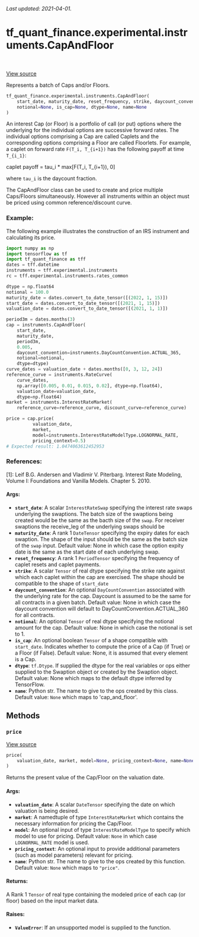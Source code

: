 <!--
This file is generated by a tool. Do not edit directly.
For open-source contributions the docs will be updated automatically.
-->

*Last updated: 2021-04-01.*

<div itemscope itemtype="http://developers.google.com/ReferenceObject">
<meta itemprop="name" content="tf_quant_finance.experimental.instruments.CapAndFloor" />
<meta itemprop="path" content="Stable" />
<meta itemprop="property" content="__init__"/>
<meta itemprop="property" content="price"/>
</div>

# tf_quant_finance.experimental.instruments.CapAndFloor

<!-- Insert buttons and diff -->

<table class="tfo-notebook-buttons tfo-api" align="left">
</table>

<a target="_blank" href="https://github.com/google/tf-quant-finance/blob/master/tf_quant_finance/experimental/instruments/cap_floor.py">View source</a>



Represents a batch of Caps and/or Floors.

```python
tf_quant_finance.experimental.instruments.CapAndFloor(
    start_date, maturity_date, reset_frequency, strike, daycount_convention=None,
    notional=None, is_cap=None, dtype=None, name=None
)
```



<!-- Placeholder for "Used in" -->

An interest Cap (or Floor) is a portfolio of call (or put) options where the
underlying for the individual options are successive forward rates. The
individual options comprising a Cap are called Caplets and the corresponding
options comprising a Floor are called Floorlets. For example, a
caplet on forward rate `F(T_i, T_{i+1})` has the following payoff at time
`T_{i_1}`:

caplet payoff = tau_i * max[F(T_i, T_{i+1}), 0]

where `tau_i` is the daycount fraction.

The CapAndFloor class can be used to create and price multiple Caps/Floors
simultaneously. However all instruments within an object must be priced using
common reference/discount curve.

### Example:
The following example illustrates the construction of an IRS instrument and
calculating its price.

```python
import numpy as np
import tensorflow as tf
import tf_quant_finance as tff
dates = tff.datetime
instruments = tff.experimental.instruments
rc = tff.experimental.instruments.rates_common

dtype = np.float64
notional = 100.0
maturity_date = dates.convert_to_date_tensor([(2022, 1, 15)])
start_date = dates.convert_to_date_tensor([(2021, 1, 15)])
valuation_date = dates.convert_to_date_tensor([(2021, 1, 1)])

period3m = dates.months(3)
cap = instruments.CapAndFloor(
    start_date,
    maturity_date,
    period3m,
    0.005,
    daycount_convention=instruments.DayCountConvention.ACTUAL_365,
    notional=notional,
    dtype=dtype)
curve_dates = valuation_date + dates.months([0, 3, 12, 24])
reference_curve = instruments.RateCurve(
    curve_dates,
    np.array([0.005, 0.01, 0.015, 0.02], dtype=np.float64),
    valuation_date=valuation_date,
    dtype=np.float64)
market = instruments.InterestRateMarket(
    reference_curve=reference_curve, discount_curve=reference_curve)

price = cap.price(
          valuation_date,
          market,
          model=instruments.InterestRateModelType.LOGNORMAL_RATE,
          pricing_context=0.5)
# Expected result: 1.0474063612452953
```

### References:
[1]: Leif B.G. Andersen and Vladimir V. Piterbarg. Interest Rate Modeling,
    Volume I: Foundations and Vanilla Models. Chapter 5. 2010.

#### Args:


* <b>`start_date`</b>: A scalar `InterestRateSwap` specifying the interest rate swaps
  underlying the swaptions. The batch size of the swaptions being created
  would be the same as the bacth size of the `swap`. For receiver
  swaptions the receive_leg of the underlying swaps should be
* <b>`maturity_date`</b>: A rank 1 `DateTensor` specifying the expiry dates
  for each swaption. The shape of the input should be the same as the
  batch size of the `swap` input.
  Default value: None in which case the option expity date is the same as
  the start date of each underlying swap.
* <b>`reset_frequency`</b>: A rank 1 `PeriodTensor` specifying the frequency of
  caplet resets and caplet payments.
* <b>`strike`</b>: A scalar `Tensor` of real dtype specifying the strike rate against
  which each caplet within the cap are exercised. The shape should be
  compatible to the shape of `start_date`
* <b>`daycount_convention`</b>: An optional `DayCountConvention` associated with the
  underlying rate for the cap. Daycount is assumed to be the same for all
  contracts in a given batch.
  Default value: None in which case the daycount convention will default
  to DayCountConvention.ACTUAL_360 for all contracts.
* <b>`notional`</b>: An optional `Tensor` of real dtype specifying the notional
  amount for the cap.
  Default value: None in which case the notional is set to 1.
* <b>`is_cap`</b>: An optional boolean `Tensor` of a shape compatible with
  `start_date`. Indicates whether to compute the price of a Cap (if True)
  or a Floor (if False).
  Default value: None, it is assumed that every element is a Cap.
* <b>`dtype`</b>: `tf.Dtype`. If supplied the dtype for the real variables or ops
  either supplied to the Swaption object or created by the Swaption
  object.
  Default value: None which maps to the default dtype inferred by
  TensorFlow.
* <b>`name`</b>: Python str. The name to give to the ops created by this class.
  Default value: `None` which maps to 'cap_and_floor'.

## Methods

<h3 id="price"><code>price</code></h3>

<a target="_blank" href="https://github.com/google/tf-quant-finance/blob/master/tf_quant_finance/experimental/instruments/cap_floor.py">View source</a>

```python
price(
    valuation_date, market, model=None, pricing_context=None, name=None
)
```

Returns the present value of the Cap/Floor on the valuation date.


#### Args:


* <b>`valuation_date`</b>: A scalar `DateTensor` specifying the date on which
  valuation is being desired.
* <b>`market`</b>: A namedtuple of type `InterestRateMarket` which contains the
  necessary information for pricing the Cap/Floor.
* <b>`model`</b>: An optional input of type `InterestRateModelType` to specify which
  model to use for pricing.
  Default value: `None` in which case `LOGNORMAL_RATE` model is used.
* <b>`pricing_context`</b>: An optional input to provide additional parameters (such
  as model parameters) relevant for pricing.
* <b>`name`</b>: Python str. The name to give to the ops created by this function.
  Default value: `None` which maps to `"price"`.


#### Returns:

A Rank 1 `Tensor` of real type containing the modeled price of each cap
(or floor) based on the input market data.



#### Raises:


* <b>`ValueError`</b>: If an unsupported model is supplied to the function.



